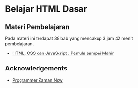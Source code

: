 
# Belajar HTML Dasar




## Materi Pembelajaran

Pada materi ini terdapat 39 bab yang mencakup 3 jam 42 menit pembelajaran.

 - [HTML, CSS dan JavaScript : Pemula sampai Mahir](https://www.udemy.com/course/pemrograman-javascript-pemula-sampai-mahir/)


## Acknowledgements

 - [Programmer Zaman Now](https://www.programmerzamannow.com/)

